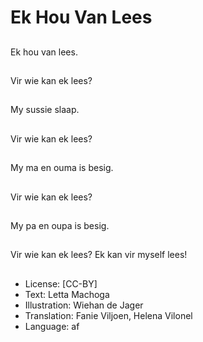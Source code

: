 # Ek Hou Van Lees

##
Ek hou van lees.

##
Vir wie kan ek lees?

##
My sussie slaap.

##
Vir wie kan ek lees?

##
My ma en ouma is besig.

##
Vir wie kan ek lees?

##
My pa en oupa is besig.

##
Vir wie kan ek lees? Ek kan vir myself lees!

##
* License: [CC-BY]
* Text: Letta Machoga
* Illustration: Wiehan de Jager
* Translation: Fanie Viljoen, Helena Vilonel
* Language: af

